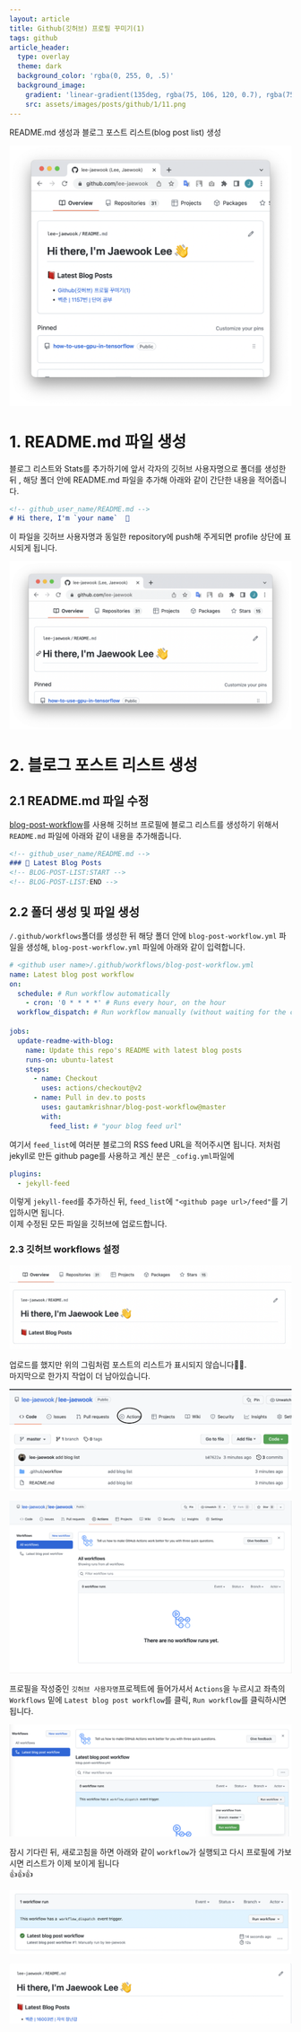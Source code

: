 ```yaml
---
layout: article
title: Github(깃허브) 프로필 꾸미기(1)
tags: github
article_header:
  type: overlay
  theme: dark
  background_color: 'rgba(0, 255, 0, .5)'
  background_image:
    gradient: 'linear-gradient(135deg, rgba(75, 106, 120, 0.7), rgba(75, 106, 120, 1.0))'
    src: assets/images/posts/github/1/11.png
---
```

README.md 생성과 블로그 포스트 리스트(blog post list) 생성

![](/assets/images/posts/github/1/11.png)

<!--more-->
# 1. README.md 파일 생성
블로그 리스트와 Stats를 추가하기에 앞서 각자의 깃허브 사용자명으로 폴더를 생성한 뒤 , 해당 폴더 안에 README.md 파일을 추가해 아래와 같이 간단한 내용을 적어줍니다.
```markdown
<!-- github_user_name/README.md -->
# Hi there, I'm `your name`  👋 
```

이 파일을 깃허브 사용자명과 동일한 repository에 push해 주게되면 profile 상단에 표시되게 됩니다.

![](/assets/images/posts/github/1/4.png)

# 2. 블로그 포스트 리스트 생성
## 2.1 README.md 파일 수정
[blog-post-workflow](https://github.com/gautamkrishnar/blog-post-workflow)를 사용해 깃허브 프로필에 블로그 리스트를 생성하기 위해서 `README.md` 파일에 아래와 같이 내용을 추가해줍니다.

```markdown
<!-- github_user_name/README.md -->
### 📕 Latest Blog Posts
<!-- BLOG-POST-LIST:START -->
<!-- BLOG-POST-LIST:END -->
```

## 2.2 폴더 생성 및 파일 생성
`/.github/workflows`폴더를 생성한 뒤 해당 폴더 안에 `blog-post-workflow.yml` 파일을 생성해, `blog-post-workflow.yml` 파일에 아래와 같이 입력합니다.

```yml
# <github user name>/.github/workflows/blog-post-workflow.yml
name: Latest blog post workflow
on:
  schedule: # Run workflow automatically
    - cron: '0 * * * *' # Runs every hour, on the hour
  workflow_dispatch: # Run workflow manually (without waiting for the cron to be called), through the Github Actions Workflow page directly

jobs:
  update-readme-with-blog:
    name: Update this repo's README with latest blog posts
    runs-on: ubuntu-latest
    steps:
      - name: Checkout
        uses: actions/checkout@v2
      - name: Pull in dev.to posts
        uses: gautamkrishnar/blog-post-workflow@master
        with: 
          feed_list: # "your blog feed url"
```

여기서 `feed_list`에 여러분 블로그의 RSS feed URL을 적어주시면 됩니다. 저처럼 jekyll로 만든 github page를 사용하고 계신 분은 `_cofig.yml`파일에 

```yml
plugins:
  - jekyll-feed
```

이렇게 `jekyll-feed`를 추가하신 뒤, `feed_list`에 `"<github page url>/feed"`를 기입하시면 됩니다.  
이제 수정된 모든 파일을 깃허브에 업로드합니다.

### 2.3 깃허브 workflows 설정

![](/assets/images/posts/github/1/5.png)

업로드를 했지만 위의 그림처럼 포스트의 리스트가 표시되지 않습니다🤦‍♂️.   
마지막으로 한가지 작업이 더 남아있습니다.  

![](/assets/images/posts/github/1/6.png)

![](/assets/images/posts/github/1/7.png)

프로필을 작성중인 `깃허브 사용자명`프로젝트에 들어가셔서 `Actions`을 누르시고 좌측의 `Workflows` 밑에 `Latest blog post workflow`를 클릭, `Run workflow`를 클릭하시면 됩니다.

![](/assets/images/posts/github/1/8.png)

잠시 기다린 뒤, 새로고침을 하면 아래와 같이 `workflow`가 실행되고 다시 프로필에 가보시면 리스트가 이제 보이게 됩니다  
👍👍👍

![](/assets/images/posts/github/1/9.png)

![](/assets/images/posts/github/1/10.png)